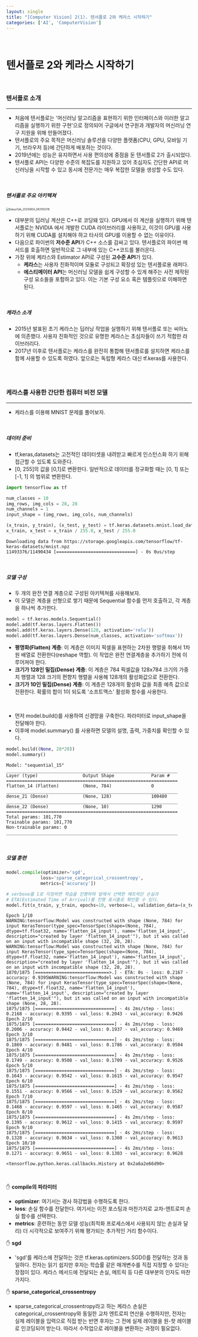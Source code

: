 ```yaml
---
layout: single
title: "[Computer Vision] 2(1). 텐서플로 2와 케라스 시작하기"
categories: ['AI', 'ComputerVision']
---
```




<br>

# 텐서플로 2와 케라스 시작하기

<br>

### 텐서플로 소개

---

- 처음에 텐서플로는 '머신러닝 알고리즘을 표현하기 위한 인터페이스와 이러한 알고리즘을 실행하기 위한 구현'으로 정의되어 구글에서 연구원과 개발자의 머신러닝 연구 지원을 위해 만들어졌다. 
- 텐서플로의 주요 목적은 머신러닝 솔루션을 다양한 플랫폼(CPU, GPU, 모바일 기기, 브라우저 등)에 간단하게 배포하는 것이다. 
- 2019년에는 성능은 유지하면서 사용 편의성에 중점을 둔 텐서플로 2가 출시되었다. 
- 텐서플로 API는 다양한 수준의 복잡도를 지원하고 있어 초심자도 간단한 API로 머신러닝을 시작할 수 있고 동시에 전문가는 매우 복잡한 모델을 생성할 수도 있다. 

<br>

##### 텐서플로 주요 아키텍쳐
<img src="https://user-images.githubusercontent.com/70505378/128350096-ccca987d-2f2b-4c9a-aef9-26442b09f051.png" alt="KakaoTalk_20210804_083155376" style="zoom:50%;" />

- 대부분의 딥러닝 계산은 C++로 코딩돼 있다. GPU에서 이 계산을 실행하기 위해 텐서플로는 NVIDIA 에서 개발한 CUDA 라이브러리를 사용하고, 이것이 GPU를 사용하기 위해 CUDA를 설치해야 하고 타사의 GPU를 이용할 수 없는 이유이다. 
- 다음으로 파이썬의 **저수준 API**가 C++ 소스를 감싸고 있다. 텐서플로의 파이썬 메서드를 호출하면 일반적으로 그 내부에 있는 C++코드를 불러온다. 
- 가장 위에 케라스와 Estimator API로 구성된 **고수준 API**가 있다. 
    - **케라스**는 사용자 친화적이며 모듈로 구성되고 확장성 있는 텐서플로용 래퍼다. 
    - **에스티메이터 API**는 머신러닝 모델을 쉽게 구성할 수 있게 해주는 사전 제작된 구성 요소들을 포함하고 있다. 이는 기본 구성 요소 혹은 템플릿으로 이해하면 된다. 

<br>

##### 케라스 소개

- 2015년 발표된 초기 케라스는 딥러닝 작업을 실행하기 위해 텐서플로 또는 씨아노에 의존했다. 사용자 친화적인 것으로 유명한 케라스는 초심자들이 쓰기 적합한 라이브러리다. 
- 2017년 이후로 텐서플로는 케라스를 완전히 통합해 텐서플로를 설치하면 케라스를 함께 사용할 수 있도록 하였다. 앞으로는 독립형 케라스 대신 tf.keras를 사용한다. 

<br>

<br>

### 케라스를 사용한 간단한 컴퓨터 비전 모델

---

- 케라스를 이용해 MNIST 문제를 풀어보자.

<br>

##### 데이터 준비

- tf,keras,datasets는 고전적인 데이터셋을 내려받고 빠르게 인스턴스화 하기 위해 접근할 수 있도록 도와준다. 
- [0, 255]의 값을 [0,1]로 변환한다. 일반적으로 데이터를 정규화할 때는 [0, 1] 또는 [-1, 1] 의 범위로 변환한다. 


```python
import tensorflow as tf
```


```python
num_classes = 10
img_rows, img_cols = 28, 28
num_channels = 1
input_shape = (img_rows, img_cols, num_channels)

(x_train, y_train), (x_test, y_test) = tf.keras.datasets.mnist.load_data()
x_train, x_test = x_train / 255.0, x_test / 255.0
```

    Downloading data from https://storage.googleapis.com/tensorflow/tf-keras-datasets/mnist.npz
    11493376/11490434 [==============================] - 0s 0us/step

<br>

##### 모델 구성

- 두 개의 완전 연결 계층으로 구성된 아키텍쳐를 사용해보자. 
- 이 모델은 계층을 선형으로 쌓기 때문에 Sequential 함수를 먼저 호출하고, 각 계층을 하나씩 추가한다. 


```python
model = tf.keras.models.Sequential()
model.add(tf.keras.layers.Flatten())
model.add(tf.keras.layers.Dense(128, activation='relu'))
model.add(tf.keras.layers.Dense(num_classes, activation='softmax'))
```

- **평명화(Flatten) 계층**: 이 계층은 이미지 픽셀을 표현하는 2차원 행렬을 취해서 1차원 배열로 전환한다(reshape 역할). 이 작업은 완전 연결계층을 추가하기 전에 이루어져야 한다. 
- **크기가 128인 밀집(Dense) 계층**: 이 계층은 784 픽셀값을 128x784 크기의 가중치 행렬과 128 크기의 편향치 행렬을 사용해 128개의 활성화값으로 전환한다. 
- **크기가 10인 밀집(Dense) 계층**: 이 계층은 128개의 활성화 값을 최종 예측 값으로 전환한다. 확률의 합이 1이 되도록 '소프트맥스' 활성화 함수를 사용한다. 

<br>

- 먼저 model.build()를 사용하여 신경망을 구축한다. 파라미터로 input_shape을 전달해야 한다. 
- 이후에 model.summary() 를 사용하면 모델의 설명, 출력, 가중치를 확인할 수 있다. 


```python
model.build((None, 28*28))
model.summary()
```

    Model: "sequential_15"
    _________________________________________________________________
    Layer (type)                 Output Shape              Param #   
    =================================================================
    flatten_14 (Flatten)         (None, 784)               0         
    _________________________________________________________________
    dense_21 (Dense)             (None, 128)               100480    
    _________________________________________________________________
    dense_22 (Dense)             (None, 10)                1290      
    =================================================================
    Total params: 101,770
    Trainable params: 101,770
    Non-trainable params: 0
    _________________________________________________________________

<br>

##### 모델 훈련


```python
model.compile(optimizer='sgd', 
             loss='sparse_categorical_crossentropy', 
             metrics=['accuracy'])

# verbose를 1로 지정하면 학습을 진행하며 앞에서 선택한 메트릭인 손실과 
# ETA(Estimated Time of Arrival)를 진행 표시줄로 확인할 수 있다. 
model.fit(x_train, y_train, epochs=10, verbose=1, validation_data=(x_test, y_test))

```

    Epoch 1/10
    WARNING:tensorflow:Model was constructed with shape (None, 784) for input KerasTensor(type_spec=TensorSpec(shape=(None, 784), dtype=tf.float32, name='flatten_14_input'), name='flatten_14_input', description="created by layer 'flatten_14_input'"), but it was called on an input with incompatible shape (32, 28, 28).
    WARNING:tensorflow:Model was constructed with shape (None, 784) for input KerasTensor(type_spec=TensorSpec(shape=(None, 784), dtype=tf.float32, name='flatten_14_input'), name='flatten_14_input', description="created by layer 'flatten_14_input'"), but it was called on an input with incompatible shape (32, 28, 28).
    1870/1875 [============================>.] - ETA: 0s - loss: 0.2167 - accuracy: 0.9395WARNING:tensorflow:Model was constructed with shape (None, 784) for input KerasTensor(type_spec=TensorSpec(shape=(None, 784), dtype=tf.float32, name='flatten_14_input'), name='flatten_14_input', description="created by layer 'flatten_14_input'"), but it was called on an input with incompatible shape (None, 28, 28).
    1875/1875 [==============================] - 4s 2ms/step - loss: 0.2168 - accuracy: 0.9395 - val_loss: 0.2043 - val_accuracy: 0.9426
    Epoch 2/10
    1875/1875 [==============================] - 4s 2ms/step - loss: 0.2006 - accuracy: 0.9442 - val_loss: 0.1937 - val_accuracy: 0.9469
    Epoch 3/10
    1875/1875 [==============================] - 4s 2ms/step - loss: 0.1869 - accuracy: 0.9481 - val_loss: 0.1786 - val_accuracy: 0.9504
    Epoch 4/10
    1875/1875 [==============================] - 4s 2ms/step - loss: 0.1749 - accuracy: 0.9508 - val_loss: 0.1709 - val_accuracy: 0.9526
    Epoch 5/10
    1875/1875 [==============================] - 4s 2ms/step - loss: 0.1643 - accuracy: 0.9542 - val_loss: 0.1615 - val_accuracy: 0.9547
    Epoch 6/10
    1875/1875 [==============================] - 4s 2ms/step - loss: 0.1551 - accuracy: 0.9566 - val_loss: 0.1529 - val_accuracy: 0.9562
    Epoch 7/10
    1875/1875 [==============================] - 4s 2ms/step - loss: 0.1468 - accuracy: 0.9597 - val_loss: 0.1465 - val_accuracy: 0.9587
    Epoch 8/10
    1875/1875 [==============================] - 4s 2ms/step - loss: 0.1395 - accuracy: 0.9612 - val_loss: 0.1415 - val_accuracy: 0.9597
    Epoch 9/10
    1875/1875 [==============================] - 4s 2ms/step - loss: 0.1328 - accuracy: 0.9634 - val_loss: 0.1360 - val_accuracy: 0.9613
    Epoch 10/10
    1875/1875 [==============================] - 4s 2ms/step - loss: 0.1271 - accuracy: 0.9651 - val_loss: 0.1303 - val_accuracy: 0.9628

    <tensorflow.python.keras.callbacks.History at 0x2a6a2e66d90>

<br>

✋ **compile의 파라미터**
- **optimizer**: 여기서는 경사 하강법을 수행하도록 한다. 
- **loss**: 손실 함수를 전달한다. 여기서는 이전 포스팅과 마찬가지로 교차-엔트로피 손실 함수를 선택한다. 
- **metrics**: 훈련하는 동안 모델 성능(최적화 프로세스에서 사용되지 않는 손실과 달리) 더 시각적으로 보여주기 위해 평가되는 추가적인 거리 함수이다. 

✋ **sgd**
- 'sgd'를 케라스에 전달하는 것은 tf.keras.optimizers.SGD()를 전달하는 것과 동일하다. 전자는 읽기 쉽지만 후자는 학습률 같은 매개변수를 직접 지정할 수 있다는 장점이 있다. 케라스 메서드에 전달되는 손실, 메트릭 등 다른 대부분의 인자도 마찬가지다. 

✋ **sparse_categorical_crossentropy**
- sparse_categorical_crossentropy라고 하는 케라스 손실은 categorical_crossentropy와 동일한 교차 엔트로피 연산을 수행하지만, 전자는 실제 레이블을 입력으로 직접 받는 반면 후자는 그 전에 실제 레이블을 원-핫 레이블로 인코딩되어 받는다. 따라서 수작업으로 레이블을 변환하는 과정이 필요없다. 
